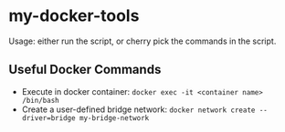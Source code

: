 # my-docker-tools

Usage: either run the script, or cherry pick the commands in the script.

## Useful Docker Commands

- Execute in docker container: `docker exec -it <container name> /bin/bash`
- Create a user-defined bridge network: `docker network create --driver=bridge my-bridge-network`